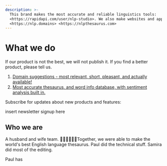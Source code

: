 ```yaml
---
description: >-
  This brand makes the most accurate and reliable linguistics tools:
  <https://rapidapi.com/user/nlp-studio>. We also make websites and apps:
  <https://nlp.domains> <https://nlpthesaurus.com>
---
```


# What we do

If our product is not the best, we will not publish it. If you find a better product, please tell us.

1. [Domain suggestions - most relevant, short, pleasant, and actually available!](domain-suggestions.md)
2. [Most accurate thesaurus, and word info database, with sentiment analysis built in.](thesaurus-+-sentiment-analysis.md)

Subscribe for updates about new products and features:

insert newsletter signup here

## Who we are

A husband and wife team. 👨🏼‍💻👩🏽‍💼Together, we were able to make the world's best English language thesaurus. Paul did the technical stuff. Samira did most of the editing. 

Paul has 

